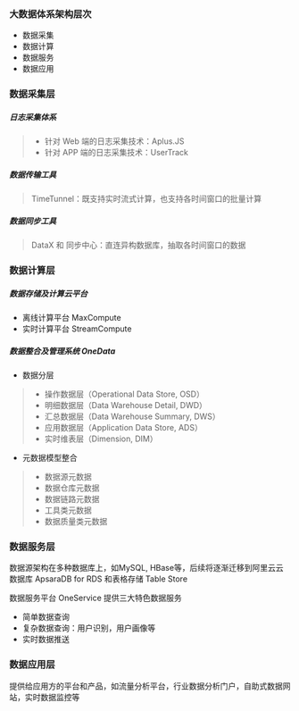 ### 大数据体系架构层次
- 数据采集
- 数据计算
- 数据服务
- 数据应用

### 数据采集层
##### 日志采集体系
> - 针对 Web 端的日志采集技术：Aplus.JS
> - 针对 APP 端的日志采集技术：UserTrack

##### 数据传输工具 
> TimeTunnel：既支持实时流式计算，也支持各时间窗口的批量计算

##### 数据同步工具
> DataX 和 同步中心：直连异构数据库，抽取各时间窗口的数据

### 数据计算层
##### 数据存储及计算云平台
- 离线计算平台 MaxCompute
- 实时计算平台 StreamCompute

##### 数据整合及管理系统 OneData

- 数据分层
> - 操作数据层（Operational Data Store, OSD）
> - 明细数据层（Data Warehouse Detail, DWD）
> - 汇总数据层（Data Warehouse Summary, DWS）
> - 应用数据层（Application Data Store, ADS）
> - 实时维表层（Dimension, DIM）

- 元数据模型整合
> - 数据源元数据
> - 数据仓库元数据
> - 数据链路元数据
> - 工具类元数据
> - 数据质量类元数据

### 数据服务层
数据源架构在多种数据库上，如MySQL, HBase等，后续将逐渐迁移到阿里云云数据库 ApsaraDB for RDS 和表格存储 Table Store

数据服务平台 OneService 提供三大特色数据服务
- 简单数据查询
- 复杂数据查询：用户识别，用户画像等
- 实时数据推送

### 数据应用层
提供给应用方的平台和产品，如流量分析平台，行业数据分析门户，自助式数据网站，实时数据监控等



##